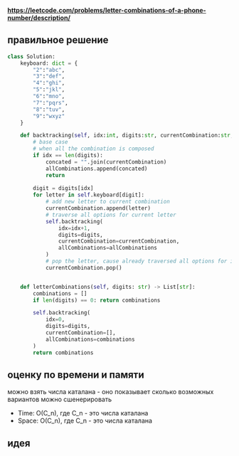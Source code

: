 **https://leetcode.com/problems/letter-combinations-of-a-phone-number/description/**

## правильное решение
```python
class Solution:
    keyboard: dict = {
        "2":"abc",
        "3":"def",
        "4":"ghi",
        "5":"jkl",
        "6":"mno",
        "7":"pqrs",
        "8":"tuv",
        "9":"wxyz"
    }

    def backtracking(self, idx:int, digits:str, currentCombination:str, allCombinations:list[str]):
        # base case
        # when all the combination is composed
        if idx == len(digits):
            concated = "".join(currentCombination)
            allCombinations.append(concated)
            return
        
        digit = digits[idx]
        for letter in self.keyboard[digit]:
            # add new letter to current combination
            currentCombination.append(letter)
            # traverse all options for current letter
            self.backtracking(
                idx=idx+1, 
                digits=digits, 
                currentCombination=currentCombination, 
                allCombinations=allCombinations
            )
            # pop the letter, cause already traversed all options for it
            currentCombination.pop()


    def letterCombinations(self, digits: str) -> List[str]:
        combinations = []
        if len(digits) == 0: return combinations

        self.backtracking(
            idx=0,
            digits=digits,
            currentCombination=[],
            allCombinations=combinations
        )
        return combinations
```

## оценку по времени и памяти
можно взять числа каталана - оно показывает сколько возможных вариантов можно сшенерировать
- Time: O(C_n), где C_n - это числа каталана
- Space: O(C_n), где C_n - это числа каталана

## идея
